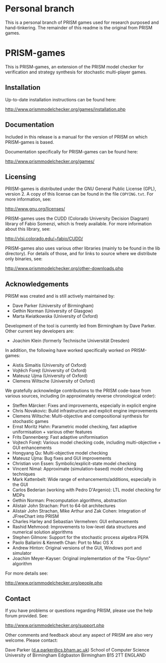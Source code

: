 # Personal branch
This is a personal branch of PRISM games used for research purposed and hand-tinkering.
The remainder of this readme is the original from PRISM games.

# PRISM-games

This is PRISM-games, an extension of the PRISM model checker
for verification and strategy synthesis for stochastic multi-player games.


## Installation

Up-to-date installation instructions can be found here:

http://www.prismmodelchecker.org/games/installation.php


## Documentation

Included in this release is a manual for the version of PRISM
on which PRISM-games is based.

Documentation specifically for PRISM-games can be found here:

  http://www.prismmodelchecker.org/games/


## Licensing

PRISM-games is distributed under the GNU General Public License (GPL), version 2.
A copy of this license can be found in the file `COPYING.txt`.
For more information, see:

  http://www.gnu.org/licenses/

PRISM-games uses the CUDD (Colorado University Decision Diagram) library of Fabio Somenzi,
which is freely available. For more information about this library, see:

  http://vlsi.colorado.edu/~fabio/CUDD/

PRISM-games also uses various other libraries (mainly to be found in the lib directory).
For details of those, and for links to source where we distribute only binaries, see:

http://www.prismmodelchecker.org/other-downloads.php


## Acknowledgements

PRISM was created and is still actively maintained by:

 * Dave Parker (University of Birmingham)
 * Gethin Norman (University of Glasgow)
 * Marta Kwiatkowska (University of Oxford) 

Development of the tool is currently led from Birmingham by Dave Parker. Other current key developers are:

 * Joachim Klein (formerly Technische Universität Dresden)

In addition, the following have worked specifically worked on PRISM-games:

* Aistis Simaitis (University of Oxford)
* Vojtěch Forejt (University of Oxford)
* Mateusz Ujma (University of Oxford)
* Clemens Wiltsche (University of Oxford)

We gratefully acknowledge contributions to the PRISM code-base from various sources,
including (in approximately reverse chronological order):

 * Steffen Märcker: Fixes and improvements, especially in explicit engine
 * Chris Novakovic: Build infrastructure and explicit engine improvements
 * Clemens Wiltsche: Multi-objective and compositional synthesis for stochastic games
 * Ernst Moritz Hahn: Parametric model checking, fast adaptive uniformisation + various other features
 * Frits Dannenberg: Fast adaptive uniformisation
 * Vojtech Forejt: Various model checking code, including multi-objective + GUI enhancements
 * Hongyang Qu: Multi-objective model checking
 * Mateusz Ujma: Bug fixes and GUI improvements
 * Christian von Essen: Symbolic/explicit-state model checking
 * Vincent Nimal: Approximate (simulation-based) model checking techniques
 * Mark Kattenbelt: Wide range of enhancements/additions, especially in the GUI
 * Carlos Bederian (working with Pedro D'Argenio): LTL model checking for MDPs
 * Gethin Norman: Precomputation algorithms, abstraction
 * Alistair John Strachan: Port to 64-bit architectures
 * Alistair John Strachan, Mike Arthur and Zak Cohen: Integration of JFreeChart into PRISM
 * Charles Harley and Sebastian Vermehren: GUI enhancements
 * Rashid Mehmood: Improvements to low-level data structures and numerical solution algorithms
 * Stephen Gilmore: Support for the stochastic process algebra PEPA
 * Paolo Ballarini & Kenneth Chan: Port to Mac OS X
 * Andrew Hinton: Original versions of the GUI, Windows port and simulator
 * Joachim Meyer-Kayser: Original implementation of the "Fox-Glynn" algorithm 

For more details see:

  http://www.prismmodelchecker.org/people.php


## Contact

If you have problems or questions regarding PRISM, please use the help forum provided. See:

  http://www.prismmodelchecker.org/support.php

Other comments and feedback about any aspect of PRISM are also very welcome. Please contact:

  Dave Parker
  (d.a.parker@cs.bham.ac.uk)
  School of Computer Science
  University of Birmingham
  Edgbaston
  Birmingham
  B15 2TT
  ENGLAND
